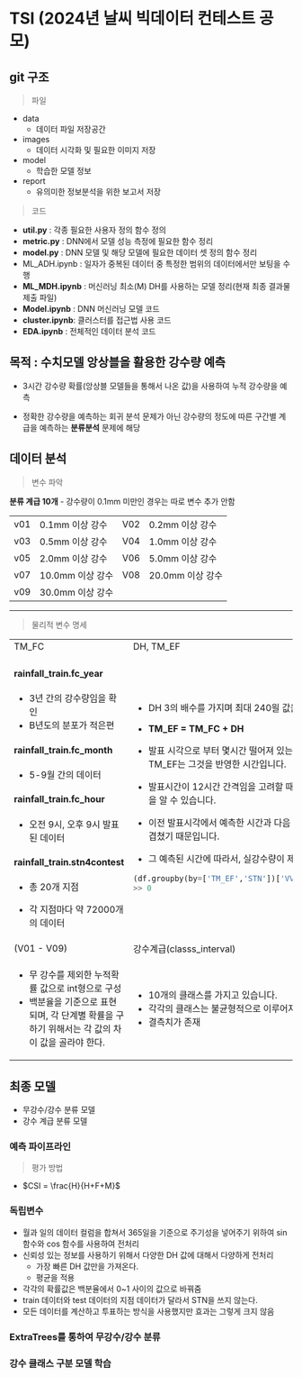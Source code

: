 # TSI (2024년 날씨 빅데이터 컨테스트 공모)

## git 구조

>   파일
- data
    - 데이터 파일 저장공간
- images
    - 데이터 시각화 및 필요한 이미지 저장
- model
    - 학습한 모델 정보
- report
    - 유의미한 정보분석을 위한 보고서 저장
>   코드
- **util.py** : 각종 필요한 사용자 정의 함수 정의
- **metric.py** : DNN에서 모델 성능 측정에 필요한 함수 정리
- **model.py** : DNN 모델 및 해당 모델에 필요한 데이터 셋 정의 함수 정리
- ML_ADH.ipynb : 일자가 중복된 데이터 중 특정한 범위의 데이터에서만 보팅을 수행
- **ML_MDH.ipynb** : 머신러닝 최소(M) DH를 사용하는 모델 정리(현재 최종 결과물 제출 파일)
- **Model.ipynb** : DNN 머신러닝 모델 코드 
- **cluster.ipynb**: 클러스터를 접근법 사용 코드
- **EDA.ipynb** : 전체적인 데이터 분석 코드



## 목적 : 수치모델 앙상블을 활용한 강수량 예측

- 3시간 강수량 확률(앙상블 모델들을 통해서 나온 값)을 사용하여 누적 강수량을 예측

- 정확한 강수량을 예측하는 회귀 분석 문제가 아닌 강수량의 정도에 따른 구간별 계급을 예측하는 **분류분석** 문제에 해당

## 데이터 분석

 >   변수 파악

**분류 계급 10개** - 강수량이 0.1mm 미만인 경우는 따로 변수 추가 안함

<table>
<tr><td>v01</td><td>0.1mm 이상 강수</td><td>V02</td><td>0.2mm 이상 강수</td></tr>
<tr><td>v03</td><td>0.5mm 이상 강수</td><td>V04</td><td>1.0mm 이상 강수</td></tr>
<tr><td>v05</td><td>2.0mm 이상 강수</td><td>V06</td><td>5.0mm 이상 강수</td></tr>
<tr><td>v07</td><td>10.0mm 이상 강수</td><td>V08</td><td>20.0mm 이상 강수</td></tr>
<tr><td>v09</td><td>30.0mm 이상 강수</td><td></td><td></td></tr>
</table>

---

>   물리적 변수 명세

<table>
<tr><td>TM_FC</td><td>DH, TM_EF</td></tr>
<tr>
<td>

#### rainfall_train.fc_year
- 3년 간의 강수량임을 확인 
- B년도의 분포가 적은편

#### rainfall_train.fc_month
- 5-9월 간의 데이터

#### rainfall_train.fc_hour
- 오전 9시, 오후 9시 발표된 데이터

#### rainfall_train.stn4contest
- 총 20개 지점
- 각 지점마다 약 72000개의 데이터
    </td>
    <td>

    - DH 3의 배수를 가지며 최대 240읠 값을 가짐
    
    - <span style="align:center;font-weight:bold;">TM_EF = TM_FC + DH</span> 
    
    - 발표 시각으로 부터 몇시간 떨어져 있는지를 DH 정보가 나타내고 TM_EF는 그것을 반영한 시간입니다.
    - 발표시간이 12시간 간격임을 고려할 때 TM_EF의 값은 여러개가 됨을 알 수 있습니다.
    - 이전 발표시각에서 예측한 시간과 다음 발표시간에서 예측한 시간이 겹쳤기 때문입니다.
    - 그 예측된 시간에 따라서, 실강수량이 제시됩니다.
    ```python
    (df.groupby(by=['TM_EF','STN'])['VV'].nunique() > 2).sum()
    >> 0
    ```
    </td>
</tr>
<tr><td>(V01 - V09)</td><td>강수계급(classs_interval)</td></tr>
<tr>
<td>

- 무 강수를 제외한 누적확률 값으로 int형으로 구성
- 백분율을 기준으로 표현 되며, 각 단계별 확률을 구하기 위해서는 각 값의 차이 값을 골라야 한다.

</td>
<td>

- 10개의 클래스를 가지고 있습니다.
- 각각의 클래스는 불균형적으로 이루어져 있습니다.
- 결측치가 존재

</td>
</tr>
</table>

## 최종 모델

- 무강수/강수 분류 모델
- 강수 계급 분류 모델

### 예측 파이프라인


>   평가 방법
-  $CSI = \frac{H}{H+F+M}$

### 독립변수

- 월과 일의 데이터 컬럼을 합쳐서 365일을 기준으로 주기성을 넣어주기 위하여 sin 함수와 cos 함수를 사용하여 전처리
- 신뢰성 있는 정보를 사용하기 위해서 다양한 DH 값에 대해서 다양하게 전처리
    - 가장 빠른 DH 값만을 가져온다.
    - 평균을 적용
- 각각의 확률값은 백분율에서 0~1 사이의 값으로 바꿔줌
- train 데이터와 test 데이터의 지점 데이터가 달라서 STN을 쓰지 않는다.
- 모든 데이터를 계산하고 투표하는 방식을 사용했지만 효과는 그렇게 크지 않음

### ExtraTrees를 통하여 무강수/강수 분류

### 강수 클래스 구분 모델 학습







